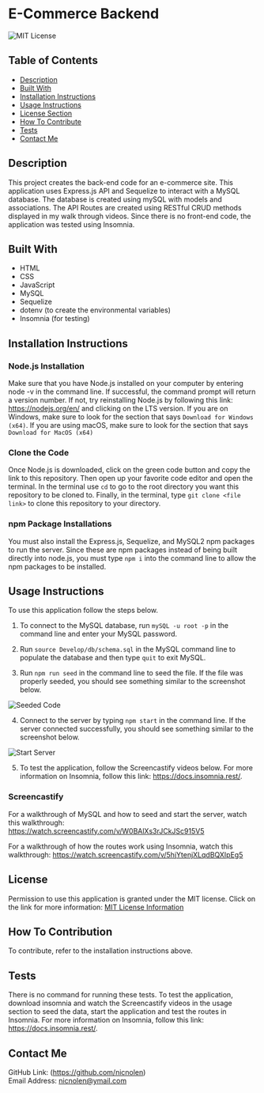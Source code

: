 # E-Commerce Backend

![MIT License](https://img.shields.io/badge/license-MIT-important)

## Table of Contents

- [Description](#description)
- [Built With](#built-with)
- [Installation Instructions](#installation-instructions)
- [Usage Instructions](#usage-instructions)
- [License Section](#license)
- [How To Contribute](#how-to-contribute)
- [Tests](#tests)
- [Contact Me](#contact-me)

## Description

This project creates the back-end code for an e-commerce site. This application uses Express.js API and Sequelize to interact with a MySQL database. The database is created using mySQL with models and associations. The API Routes are created using RESTful CRUD methods displayed in my walk through videos. Since there is no front-end code, the application was tested using Insomnia.

## Built With

- HTML
- CSS
- JavaScript
- MySQL
- Sequelize
- dotenv (to create the environmental variables)
- Insomnia (for testing)

## Installation Instructions

### Node.js Installation

Make sure that you have Node.js installed on your computer by entering node -v in the command line. If successful, the command prompt will return a version number. If not, try reinstalling Node.js by following this link: https://nodejs.org/en/ and clicking on the LTS version. If you are on Windows, make sure to look for the section that says `Download for Windows (x64)`. If you are using macOS, make sure to look for the section that says `Download for MacOS (x64)`

### Clone the Code

Once Node.js is downloaded, click on the green code button and copy the link to this repository. Then open up your favorite code editor and open the terminal. In the terminal use `cd` to go to the root directory you want this repository to be cloned to. Finally, in the terminal, type `git clone <file link>` to clone this repository to your directory.

### npm Package Installations

You must also install the Express.js, Sequelize, and MySQL2 npm packages to run the server. Since these are npm packages instead of being built directly into node.js, you must type `npm i` into the command line to allow the npm packages to be installed.

## Usage Instructions

To use this application follow the steps below.

1. To connect to the MySQL database, run `mySQL -u root -p` in the command line and enter your MySQL password.

2. Run `source Develop/db/schema.sql` in the MySQL command line to populate the database and then type `quit` to exit MySQL.

3. Run `npm run seed` in the command line to seed the file. If the file was properly seeded, you should see something similar to the screenshot below.

![Seeded Code](https://user-images.githubusercontent.com/88728912/153438844-408d0b6e-9ace-4467-8af8-907d5aa1d152.png)

4. Connect to the server by typing `npm start` in the command line. If the server connected successfully, you should see something similar to the screenshot below.

![Start Server](https://user-images.githubusercontent.com/88728912/153439061-d11ec891-4c4c-4be2-906e-0f6efa3418ba.png)

5. To test the application, follow the Screencastify videos below. For more information on Insomnia, follow this link: https://docs.insomnia.rest/.

### Screencastify

For a walkthrough of MySQL and how to seed and start the server, watch this walkthrough: https://watch.screencastify.com/v/W0BAlXs3rJCkJSc915V5

For a walkthrough of how the routes work using Insomnia, watch this walkthrough: https://watch.screencastify.com/v/5hjYtenjXLqdBQXIpEg5

## License

Permission to use this application is granted under the MIT license.
Click on the link for more information: [MIT License Information](https://opensource.org/licenses/MIT)

## How To Contribution

To contribute, refer to the installation instructions above.

## Tests

There is no command for running these tests. To test the application, download insomnia and watch the Screencastify videos in the usage section to seed the data, start the application and test the routes in Insomnia. For more information on Insomnia, follow this link: https://docs.insomnia.rest/.

## Contact Me

GitHub Link: (https://github.com/nicnolen)<br>
Email Address: <nicnolen@ymail.com>
